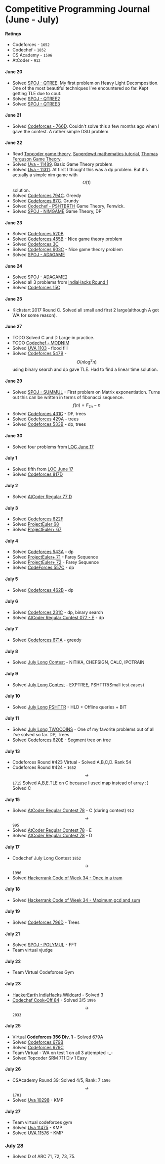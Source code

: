 # Competitive Programming Journal (June - July)

#### Ratings
* Codeforces - ``1652``
* Codechef - ``1852``
* CS Academy - ``1596``
* AtCoder - ``912``
#### June 20
* Solved [SPOJ - QTREE](http://www.spoj.com/problems/QTREE/). My first problem on Heavy Light Decomposition. One of the most beautiful techniques I've encountered so far. Kept getting TLE due to cout.
* Solved [SPOJ - QTREE2](http://www.spoj.com/problems/QTREE2/)
* Solved [SPOJ - QTREE3](http://www.spoj.com/problems/QTREE3/)

#### June **21**
* Solved [Codeforces - 766D](http://codeforces.com/contest/766/problem/D). Couldn't solve this a few months ago when I gave the contest. A rather simple DSU problem.

#### June 22
* Read [Topcoder game theory](https://www.topcoder.com/community/data-science/data-science-tutorials/algorithm-games/), [Superdewd mathematics tutorial](https://algo.is/aflv16/aflv_10_mathematics.pdf), [Thomas Ferguson Game Theory](http://www.math.ucla.edu/~tom/Game_Theory/comb.pdf).
* Solved [Uva - 11489](https://uva.onlinejudge.org/index.php?option=com_onlinejudge&Itemid=8&category=24&page=show_problem&problem=2484). Basic Game Theory problem.
* Solved [Uva - 11311](https://uva.onlinejudge.org/index.php?option=com_onlinejudge&Itemid=8&category=24&page=show_problem&problem=2286). At first I thought this was a dp problem. But it's actually a simple nim game with $$O(1)$$ solution.
* Solved [Codeforces 794C](http://codeforces.com/contest/794/problem/C). Greedy
* Solved [Codeforces 87C](http://codeforces.com/contest/87/problem/C). Grundy
* Solved [Codechef - PSHTBRTH](https://www.codechef.com/problems/PSHTBRTH) Game Theory, Fenwick.
* Solved [SPOJ - NIMGAME](http://www.spoj.com/problems/NIMGAME/) Game Theory, DP

#### June 23
* Solved [Codeforces 520B](http://codeforces.com/problemset/problem/520/B)
* Solved [Codeforces 455B](http://codeforces.com/contest/455/problem/B) - Nice game theory problem
* Solved [Codeforces 3C](http://codeforces.com/problemset/problem/3/C)
* Solved [Codeforces 603C](http://codeforces.com/problemset/problem/603/C) - Nice game theory problem
* Solved [SPOJ - ADAGAME](http://www.spoj.com/problems/ADAGAME/)

#### June 24
* Solved [SPOJ - ADAGAME2](http://www.spoj.com/problems/ADAGAME2/)
* Solved all 3 problems from [IndiaHacks Round 1](https://www.hackerearth.com/challenge/competitive/programming-indiahacks-2017/problems/)
* Solved [Codeforces 15C](http://codeforces.com/problemset/problem/15/C)

#### June 25
* Kickstart 2017 Round C. Solved all small and first 2 large(although A got WA for some reason).

#### June 27
* TODO Solved C and D Large in practice.
* TODO [Codechef - MODNIM](https://www.codechef.com/BYTR2017/problems/MODNIM)
* Solved [UVA 1103](https://uva.onlinejudge.org/index.php?option=com_onlinejudge&Itemid=8&page=submit_problem&problemid=3544&category=24) - flood fill
* Solved [Codeforces 547B](http://codeforces.com/problemset/problem/547/B) - $$O(n\log^2n)$$ using binary search and dp gave TLE. Had to find a linear time solution.

#### June 29
* Solved [SPOJ - SUMMUL](http://www.spoj.com/problems/SUMMUL/) - First problem on Matrix exponentiation. Turns out this can be written in terms of fibonacci sequence. $$f(n) = F_{2n} - n$$
* Solved [Codeforces 431C](http://codeforces.com/problemset/problem/431/C) - DP, trees
* Solved [Codeforces 429A](http://codeforces.com/problemset/problem/429/A) - trees
* Solved [Codeforces 533B](http://codeforces.com/problemset/problem/533/B) - dp, trees

#### June 30
* Solved four problems from [LOC June 17](https://www.codechef.com/LOCJUN17)

#### July 1
* Solved fifth from [LOC June 17](https://www.codechef.com/LOCJUN17)
* Solved [Codeforces 817D](http://codeforces.com/problemset/problem/817/D)

#### July 2
* Solved [AtCoder Regular 77 D](http://arc077.contest.atcoder.jp/tasks/arc077_b)

#### July 3
* Solved [Codeforces 622F](http://codeforces.com/contest/622/problem/F)
* Solved [ProjectEuler 68](https://projecteuler.net/problem=68)
* Solved [ProjectEuler+ 67](https://www.hackerrank.com/contests/projecteuler/challenges/euler067)

#### July 4
* Solved [Codeforces 543A](http://codeforces.com/problemset/problem/543/A) - dp
* Solved [ProjectEuler+ 71](https://www.hackerrank.com/contests/projecteuler/challenges/euler071/) - Farey Sequence
* Solved [ProjectEuler+ 72](https://www.hackerrank.com/contests/projecteuler/challenges/euler072/) - Farey Sequence
* Solved [CodeForces 557C](http://codeforces.com/problemset/problem/557/C) - dp

#### July 5
* Solved [Codeforces 462B](http://codeforces.com/problemset/problem/462/B) - dp

#### July 6
* Solved [Codeforces 231C](http://codeforces.com/problemset/problem/231/C) - dp, binary search
* Solved [AtCoder Regular Contest 077 - E](http://arc077.contest.atcoder.jp/tasks/arc077_c) - dp

#### July 7
* Solved [Codeforces 671A](http://codeforces.com/problemset/problem/671/A) - greedy

#### July 8
* Solved [July Long Contest](https://www.codechef.com/JULY17/) - NITIKA, CHEFSIGN, CALC, IPCTRAIN

#### July 9

* Solved [July Long Contest](https://www.codechef.com/JULY17/) - EXPTREE, PSHTTR(Small test cases)

#### July 10
* Solved [July Long PSHTTR](https://www.codechef.com/JULY17/submit/PSHTTR) - HLD + Offline queries + BIT

#### July 11
* Solved [July Long TWOCOINS](https://www.codechef.com/JULY17/problems/TWOCOINS) - One of my favorite problems out of all I've solved so far. DP, Trees.
* Solved [Codeforces 620E](http://codeforces.com/contest/620/problem/E) - Segment tree on tree

#### July 13
* Codeforces Round #423 Virtual - Solved A,B,C,D. Rank 54
* Codeforces Round #424 - ``1652`` $$\rightarrow$$ ``1715``
Solved A,B,E.TLE on C because I used map instead of array :(
Solved C

#### July 15
* Solved [AtCoder Regular Contest 78](http://arc078.contest.atcoder.jp/) - C (during contest) ``912`` $$\rightarrow$$ ``995``
* Solved [AtCoder Regular Contest 78](http://arc078.contest.atcoder.jp/) - E
* Solved [AtCoder Regular Contest 78](http://arc078.contest.atcoder.jp/) - D

#### July 17
* Codechef July Long Contest ``1852`` $$\rightarrow$$ ``1996``
* Solved [Hackerrank Code of Week 34 - Once in a tram](https://www.hackerrank.com/contests/w34/challenges/once-in-a-tram)

#### July 18
* Solved [Hackerrank Code of Week 34 - Maximum gcd and sum](https://www.hackerrank.com/contests/w34/challenges/maximum-gcd-and-sum)

#### July 19
* Solved [Codeforces 796D](http://codeforces.com/problemset/problem/796/D) - Trees

#### July 21
* Solved [SPOJ - POLYMUL](https://www.spoj.com/problems/POLYMUL/) - FFT
* Team virtual vjudge
#### July 22
* Team Virtual Codeforces Gym

#### July 23
* [HackerEarth IndiaHacks Wildcard](https://www.hackerearth.com/challenge/competitive/indiahacks-2017-programming-qualifier-wildcard/problems/) - Solved 3
* [Codechef Cook-Off 84](https://www.codechef.com/COOK84) - Solved 3/5 ``1996`` $$\rightarrow$$ ``2033``

#### July 25
* Virtual **Codeforces 356 Div. 1** - Solved [679A](http://codeforces.com/contest/679/problem/A)
* Solved [Codeforces 679B](http://codeforces.com/contest/679/problem/B)
* Solved [Codeforces 679C](http://codeforces.com/contest/679/problem/C)
* Team Virtual - WA on test 1 on all 3 attempted -\_-
* Solved Topcoder SRM 711 Div 1 Easy

#### July 26
* CSAcademy Round 39: Solved 4/5, Rank: 7 ``1596`` $$\rightarrow$$ ``1701``
* Solved [Uva 10298](http://uva.onlinejudge.org/index.php?option=com_onlinejudge&Itemid=8&category=24&page=show_problem&problem=1239) - KMP

#### July 27
* Team virtual codeforces gym
* Solved [Uva 11475](https://uva.onlinejudge.org/index.php?option=com_onlinejudge&Itemid=8&category=24&page=show_problem&problem=2470) - KMP
* Solved [UVA 11576](http://uva.onlinejudge.org/index.php?option=com_onlinejudge&Itemid=8&category=24&page=show_problem&problem=2623) - KMP


### July 28
* Solved D of ARC 71, 72, 73, 75.